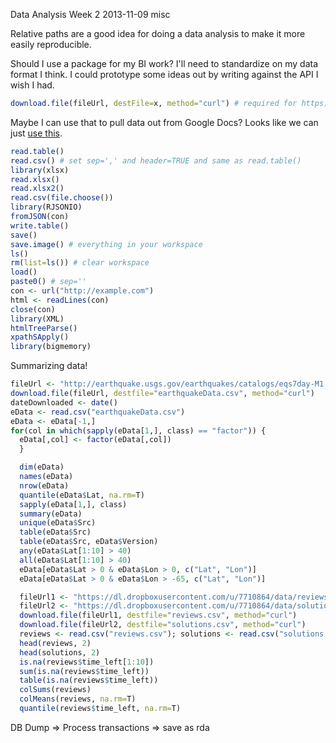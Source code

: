 Data Analysis Week 2
2013-11-09
misc

Relative paths are a good idea for doing a data analysis to make it more easily reproducible.

Should I use a package for my BI work? I'll need to standardize on my data format I think. I could prototype some ideas out by writing against the API I wish I had. 

```r
download.file(fileUrl, destFile=x, method="curl") # required for https)
```

Maybe I can use that to pull data out from Google Docs? Looks like we can just [use this](https://developers.google.com/gdata/samples/spreadsheet_sample).

```r
read.table()
read.csv() # set sep=',' and header=TRUE and same as read.table() 
library(xlsx)
read.xlsx() 
read.xlsx2()
read.csv(file.choose())
library(RJSONIO)
fromJSON(con)
write.table()
save()
save.image() # everything in your workspace
ls()
rm(list=ls()) # clear workspace
load()
paste0() # sep=''
con <- url("http://example.com")
html <- readLines(con)
close(con)
library(XML)
htmlTreeParse()
xpathSApply()
library(bigmemory)
```

Summarizing data!

```r
fileUrl <- "http://earthquake.usgs.gov/earthquakes/catalogs/eqs7day-M1.txt"
download.file(fileUrl, destfile="earthquakeData.csv", method="curl")
dateDownloaded <- date()
eData <- read.csv("earthquakeData.csv")
eData <- eData[-1,]
for(col in which(sapply(eData[1,], class) == "factor")) {
  eData[,col] <- factor(eData[,col])
  }

  dim(eData)
  names(eData)
  nrow(eData)
  quantile(eData$Lat, na.rm=T)
  sapply(eData[1,], class)
  summary(eData)
  unique(eData$Src)
  table(eData$Src)
  table(eData$Src, eData$Version)
  any(eData$Lat[1:10] > 40)
  all(eData$Lat[1:10] > 40)
  eData[eData$Lat > 0 & eData$Lon > 0, c("Lat", "Lon")]
  eData[eData$Lat > 0 & eData$Lon > -65, c("Lat", "Lon")]

  fileUrl1 <- "https://dl.dropboxusercontent.com/u/7710864/data/reviews-apr29.csv"
  fileUrl2 <- "https://dl.dropboxusercontent.com/u/7710864/data/solutions-apr29.csv"
  download.file(fileUrl1, destfile="reviews.csv", method="curl")
  download.file(fileUrl2, destfile="solutions.csv", method="curl")
  reviews <- read.csv("reviews.csv"); solutions <- read.csv("solutions.csv")
  head(reviews, 2)
  head(solutions, 2)
  is.na(reviews$time_left[1:10])
  sum(is.na(reviews$time_left))
  table(is.na(reviews$time_left))
  colSums(reviews)
  colMeans(reviews, na.rm=T)
  quantile(reviews$time_left, na.rm=T)
```

DB Dump => Process transactions => save as rda

